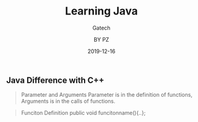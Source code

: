 ﻿---
layout:     post                   
title:      Learning Java              
subtitle:   Gatech
date:       2019-12-16           
author:     BY PZ                   
header-img: img/post-bg-2015.jpg    
catalog: true                       
tags:                               
    - Java
---

## Java Difference with C++

> Parameter and Arguments
Parameter is in the definition of functions, Arguments is in the calls of functions.

> Funciton Definition
public void funcitonname(){..};
